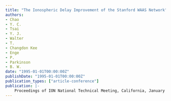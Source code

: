 ```yaml
---
title: "The Ionospheric Delay Improvement of the Stanford WAAS Network"
authors:
- Chao
- Y. C.
- Tsai
- Y. J.
- Walter
- T.
- Changdon Kee
- Enge
- P.
- Parkinson
- B. W.
date: "1995-01-01T00:00:00Z"
publishDate: "1995-01-01T00:00:00Z"
publication_types: ["article-conference"]
publication: |-
    Proceedings of ION National Technical Meeting, California, January 18-20, 1995, pp. 531-538
---
```

